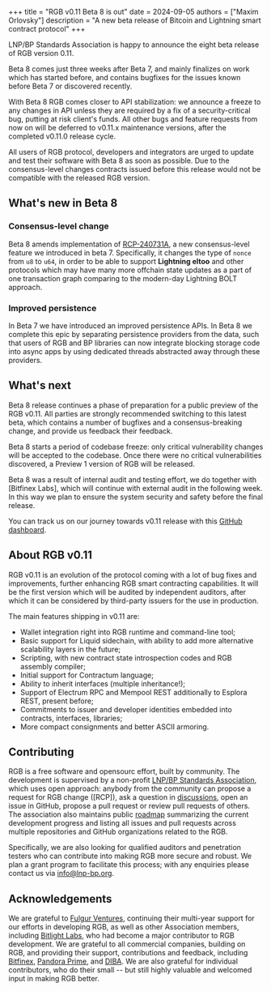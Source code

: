 +++
title = "RGB v0.11 Beta 8 is out"
date = 2024-09-05
authors = ["Maxim Orlovsky"]
description = "A new beta release of Bitcoin and Lightning smart contract protocol"
+++

LNP/BP Standards Association is happy to announce the eight beta release of RGB version 0.11.

Beta 8 comes just three weeks after Beta 7, and mainly finalizes on work which has started before,
and contains bugfixes for the issues known before Beta 7 or discovered recently.

With Beta 8 RGB comes closer to API stabilization: we announce a freeze to any changes in API unless
they are required by a fix of a security-critical bug, putting at risk client's funds. All other
bugs and feature requests from now on will be deferred to v0.11.x maintenance versions, after the
completed v0.11.0 release cycle.

All users of RGB protocol, developers and integrators are urged to update and test their software
with Beta 8 as soon as possible. Due to the consensus-level changes contracts issued before this
release would not be compatible with the released RGB version.


## What's new in Beta 8

### Consensus-level change

Beta 8 amends implementation of [RCP-240731A], a new consensus-level feature we introduced in beta 7.
Specifically, it changes the type of `nonce` from `u8` to `u64`, in order to be able to support
**Lightning eltoo** and other protocols which may have many more offchain state updates as a part
of one transaction graph comparing to the modern-day Lightning BOLT approach.

### Improved persistence

In Beta 7 we have introduced an improved persistence APIs. In Beta 8 we complete this epic by
separating persistence providers from the data, such that users of RGB and BP libraries can now
integrate blocking storage code into async apps by using dedicated threads abstracted away through
these providers.


## What's next

Beta 8 release continues a phase of preparation for a public preview of the RGB v0.11. All parties
are strongly recommended switching to this latest beta, which contains a number of bugfixes and a
consensus-breaking change, and provide us feedback their feedback.

Beta 8 starts a period of codebase freeze: only critical vulnerability changes will be accepted to
the codebase. Once there were no critical vulnerabilities discovered, a Preview 1 version of RGB
will be released.

Beta 8 was a result of internal audit and testing effort, we do together with [Bitfinex Labs], which
will continue with external audit in the following week. In this way we plan to ensure the system
security and safety before the final release.

You can track us on our journey towards v0.11 release with this [GitHub dashboard][proj].


## About RGB v0.11

RGB v0.11 is an evolution of the protocol coming with a lot of bug fixes and improvements, further
enhancing RGB smart contracting capabilities. It will be the first version which will be audited by
independent auditors, after which it can be considered by third-party issuers for the use in
production.

The main features shipping in v0.11 are:

- Wallet integration right into RGB runtime and command-line tool;
- Basic support for Liquid sidechain, with ability to add more alternative scalability layers in the
  future;
- Scripting, with new contract state introspection codes and RGB assembly compiler;
- Initial support for Contractum language;
- Ability to inherit interfaces (multiple inheritance!);
- Support of Electrum RPC and Mempool REST additionally to Esplora REST, present before;
- Commitments to issuer and developer identities embedded into contracts, interfaces, libraries;
- More compact consignments and better ASCII armoring.


## Contributing

RGB is a free software and opensourc effort, built by community. The development is supervised by
a non-profit [LNP/BP Standards Association][LNPBP], which uses open approach: anybody from the
community can propose a request for RGB change ([RCP]), ask a question in [discussions], open an
issue in GitHub, propose a pull request or review pull requests of others. The association also
maintains public [roadmap][proj] summarizing the current development progress and listing all issues
and pull requests across multiple repositories and GitHub organizations related to the RGB.

Specifically, we are also looking for qualified auditors and penetration testers who can contribute
into making RGB more secure and robust. We plan a grant program to facilitate this process; with any
enquiries please contact us via <info@lnp-bp.org>.


## Acknowledgements

We are grateful to [Fulgur Ventures], continuing their multi-year support for our efforts in
developing RGB, as well as other Association members, including [Bitlight Labs], who had become a
major contributor to RGB development. We are grateful to all commercial companies, building on RGB,
and providing their support, contributions and feedback, including [Bitfinex], [Pandora Prime], and
[DIBA]. We are also grateful for individual contributors, who do their small -- but still highly
valuable and welcomed input in making RGB better.


[RCP-240731A]: https://github.com/RGB-WG/RFC/issues/10
[discussions]: https://github.com/orgs/RGB-WG/discussions
[proj]: https://github.com/orgs/RGB-WG/projects/17/views/1
[RGB20]: https://github.com/RGB-WG/rgb-interfaces/blob/master/interfaces/RGB20.con
[LNPBP]: https://www.lnp-bp.org
[Fulgur Ventures]: https://fulgur.ventures
[Bitlight Labs]: https://bitlightlabs.com
[Pandora Prime]: https://pandoraprime.ch
[Bitfinex]: https://www.bitfinex.com/about
[DIBA]: http://diba.io
